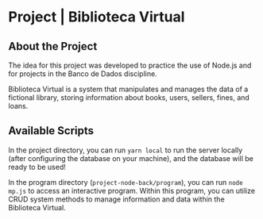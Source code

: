 # Project | Biblioteca Virtual

## About the Project

<p>The idea for this project was developed to practice the use of Node.js and for projects in the Banco de Dados discipline.</p>
<p>Biblioteca Virtual is a system that manipulates and manages the data of a fictional library, storing information about books, users, sellers, fines, and loans.</p>

## Available Scripts

In the project directory, you can run `yarn local` to run the server locally (after configuring the database on your machine), and the database will be ready to be used!

In the program directory (`project-node-back/program`), you can run `node mp.js` to access an interactive program. Within this program, you can utilize CRUD system methods to manage information and data within the Biblioteca Virtual.
